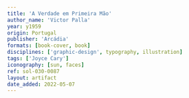 ```yaml
---
title: 'A Verdade em Primeira Mão'
author_name: 'Victor Palla'
year: y1959
origin: Portugal
publisher: 'Arcádia'
formats: [book-cover, book]
disciplines: ['graphic-design', typography, illustration]
tags: ['Joyce Cary']
iconography: [sun, faces]
ref: sol-030-0087
layout: artifact
date_added: 2022-05-07
---
```

